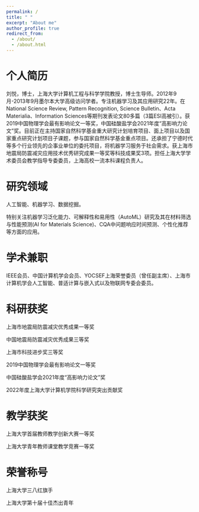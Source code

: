 ```yaml
---
permalink: /
title: " "
excerpt: "About me"
author_profile: true
redirect_from: 
  - /about/
  - /about.html
---
```


个人简历
======
刘悦，博士，上海大学计算机工程与科学学院教授，博士生导师。2012年9月-2013年9月墨尔本大学高级访问学者。专注机器学习及其应用研究22年。在National Science Review, Pattern Recognition, Science Bulletin、Acta Materialia、Information Sciences等期刊发表论文80多篇（3篇ESI高被引）。获2019中国物理学会最有影响论文一等奖，中国硅酸盐学会2021年度“高影响力论文”奖。目前正在主持国家自然科学基金重大研究计划培育项目、面上项目以及国家重点研究计划项目子课题，参与国家自然科学基金重点项目。还承担了宁德时代等多个行业领先的企事业单位的委托项目，将机器学习服务于社会需求。获上海市地震局防震减灾应用技术优秀研究成果一等奖等科技成果奖3项。担任上海大学学术委员会教学指导专委委员，上海高校一流本科课程负责人。

研究领域
======
人工智能、机器学习、数据挖掘。

特别关注机器学习泛化能力、可解释性和易用性（AutoML）研究及其在材料筛选与性能预测(AI for Materials Science)、CQA中问题响应时间预测、个性化推荐等方面的应用。


学术兼职
======
IEEE会员、中国计算机学会会员、YOCSEF上海荣誉委员（曾任副主席）、上海市计算机学会人工智能、普适计算与嵌入式以及物联网专委会委员。

科研获奖
======
上海市地震局防震减灾优秀成果一等奖

中国地震局防震减灾优秀成果三等奖

上海市科技进步奖三等奖

2019中国物理学会最有影响论文一等奖

中国硅酸盐学会2021年度“高影响力论文”奖

2022年度上海大学计算机学院科学研究突出贡献奖

教学获奖
======
上海大学首届教师教学创新大赛一等奖

上海大学青年教师课堂教学竞赛一等奖

荣誉称号
======
上海大学三八红旗手

上海大学第十届十佳杰出青年







